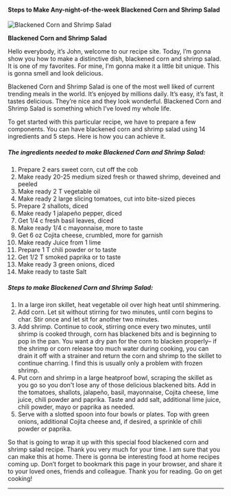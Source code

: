             

#### Steps to Make Any-night-of-the-week Blackened Corn and Shrimp Salad

![Blackened Corn and Shrimp Salad](https://img-global.cpcdn.com/recipes/df65962a1fe95e36/751x532cq70/blackened-corn-and-shrimp-salad-recipe-main-photo.jpg)

**Blackened Corn and Shrimp Salad**

Hello everybody, it’s John, welcome to our recipe site. Today, I’m gonna show you how to make a distinctive dish, blackened corn and shrimp salad. It is one of my favorites. For mine, I’m gonna make it a little bit unique. This is gonna smell and look delicious.

Blackened Corn and Shrimp Salad is one of the most well liked of current trending meals in the world. It’s enjoyed by millions daily. It’s easy, it’s fast, it tastes delicious. They’re nice and they look wonderful. Blackened Corn and Shrimp Salad is something which I’ve loved my whole life.

To get started with this particular recipe, we have to prepare a few components. You can have blackened corn and shrimp salad using 14 ingredients and 5 steps. Here is how you can achieve it.

##### The ingredients needed to make Blackened Corn and Shrimp Salad:

1.  Prepare 2 ears sweet corn, cut off the cob
2.  Make ready 20-25 medium sized fresh or thawed shrimp, deveined and peeled
3.  Make ready 2 T vegetable oil
4.  Make ready 2 large slicing tomatoes, cut into bite-sized pieces
5.  Prepare 2 shallots, diced
6.  Make ready 1 jalapeño pepper, diced
7.  Get 1/4 c fresh basil leaves, diced
8.  Make ready 1/4 c mayonnaise, more to taste
9.  Get 6 oz Cojita cheese, crumbled, more for garnish
10.  Make ready Juice from 1 lime
11.  Prepare 1 T chili powder or to taste
12.  Get 1/2 T smoked paprika or to taste
13.  Make ready 3 green onions, diced
14.  Make ready to taste Salt

##### Steps to make Blackened Corn and Shrimp Salad:

1.  In a large iron skillet, heat vegetable oil over high heat until shimmering.
2.  Add corn. Let sit without stirring for two minutes, until corn begins to char. Stir once and let sit for another two minutes.
3.  Add shrimp. Continue to cook, stirring once every two minutes, until shrimp is cooked through, corn has blackened bits and is beginning to pop in the pan. You want a dry pan for the corn to blacken properly– if the shrimp or corn release too much water during cooking, you can drain it off with a strainer and return the corn and shrimp to the skillet to continue charring. I find this is usually only a problem with frozen shrimp.
4.  Put corn and shrimp in a large heatproof bowl, scraping the skillet as you go so you don't lose any of those delicious blackened bits. Add in the tomatoes, shallots, jalapeño, basil, mayonnaise, Cojita cheese, lime juice, chili powder and paprika. Taste and add salt, additional lime juice, chili powder, mayo or paprika as needed.
5.  Serve with a slotted spoon into four bowls or plates. Top with green onions, additional Cojita cheese and, if desired, a sprinkle of chili powder or paprika.

So that is going to wrap it up with this special food blackened corn and shrimp salad recipe. Thank you very much for your time. I am sure that you can make this at home. There is gonna be interesting food at home recipes coming up. Don’t forget to bookmark this page in your browser, and share it to your loved ones, friends and colleague. Thank you for reading. Go on get cooking!

* * *